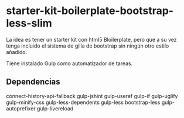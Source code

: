 # starter-kit-boilerplate-bootstrap-less-slim

La idea es tener un starter kit con html5 Bloilerplate, pero que a su vez tenga incluido el sistema de gilla de bootstrap sin ningún otro estilo añadido.

Tiene instalado Gulp como automatizador de tareas.
## Dependencias
connect-history-api-fallback
gulp-jshint
gulp-useref
gulp-if
gulp-uglify
gulp-minify-css
gulp-less-dependents
gulp-less
bootstrap-less
gulp-autoprefixer
gulp-livereload





